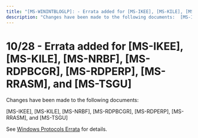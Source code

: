 ```yaml
---
title: "[MS-WININTBLOGLP]: - Errata added for [MS-IKEE], [MS-KILE], [MS-NRBF], [MS-RDPBCGR], [MS-RDPERP], [MS-RRASM], and [MS-TSGU]"
description: "Changes have been made to the following documents:  [MS-IKEE], [MS-KILE], [MS-NRBF], [MS-RDPBCGR], [MS-RDPERP], [MS-RRASM], and [MS-TSGU]   See"
---
```


# 10/28 - Errata added for [MS-IKEE], [MS-KILE], [MS-NRBF], [MS-RDPBCGR], [MS-RDPERP], [MS-RRASM], and [MS-TSGU]

<p> </p>
<p>Changes have been made to the following documents:</p>

<p>[MS-IKEE], [MS-KILE], [MS-NRBF], [MS-RDPBCGR], [MS-RDPERP],
[MS-RRASM], and [MS-TSGU] </p>

<p>See <span><a href="/openspecs/windows_protocols/MS-WINERRATA/314fe022-28ea-4bd9-93ac-7941ecf9ca10">Windows
Protocols Errata</a></span> for details.</p>


                